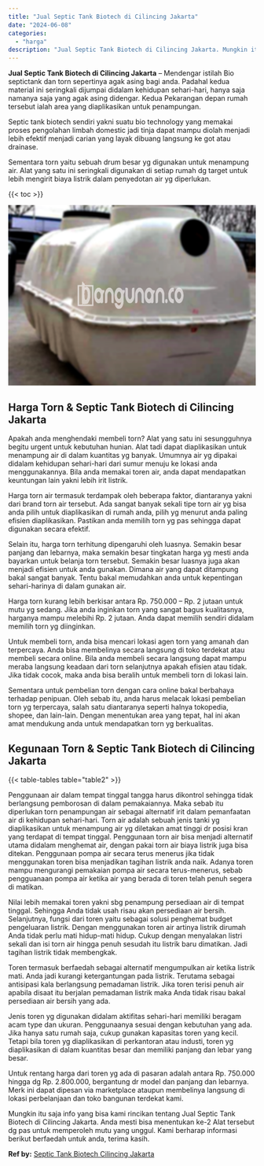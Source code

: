 ```yaml
---
title: "Jual Septic Tank Biotech di Cilincing Jakarta"
date: "2024-06-08"
categories: 
  - "harga"
description: "Jual Septic Tank Biotech di Cilincing Jakarta. Mungkin itu saja info yang bisa kami rincikan tentang Jual Septic Tank Biotech di Cilincing Jakarta. Anda mest..."
---
```


**Jual Septic Tank Biotech di Cilincing Jakarta** – Mendengar istilah Bio septictank dan torn sepertinya agak asing bagi anda. Padahal kedua material ini seringkali dijumpai didalam kehidupan sehari-hari, hanya saja namanya saja yang agak asing didengar. Kedua Pekarangan depan rumah tersebut ialah area yang diaplikasikan untuk penampungan.

Septic tank biotech sendiri yakni suatu bio technology yang memakai proses pengolahan limbah domestic jadi tinja dapat mampu diolah menjadi lebih efektif menjadi carian yang layak dibuang langsung ke got atau drainase.

Sementara torn yaitu sebuah drum besar yg digunakan untuk menampung air. Alat yang satu ini seringkali digunakan di setiap rumah dg target untuk lebih mengirit biaya listrik dalam penyedotan air yg diperlukan.

{{< toc >}}

![Jual Septic Tank Biotech di Cilincing Jakarta](/images/jual-bio-septictank-20.png)

## Harga Torn & Septic Tank Biotech di Cilincing Jakarta

Apakah anda menghendaki membeli torn? Alat yang satu ini sesungguhnya begitu urgent untuk kebutuhan hunian. Alat tadi dapat diaplikasikan untuk menampung air di dalam kuantitas yg banyak. Umumnya air yg dipakai didalam kehidupan sehari-hari dari sumur menuju ke lokasi anda menggunakannya. Bila anda memakai toren air, anda dapat mendapatkan keuntungan lain yakni lebih irit listrik.

Harga torn air termasuk terdampak oleh beberapa faktor, diantaranya yakni dari brand torn air tersebut. Ada sangat banyak sekali tipe torn air yg bisa anda pilih untuk diaplikasikan di rumah anda, pilih yg menurut anda paling efisien diaplikasikan. Pastikan anda memilih torn yg pas sehingga dapat digunakan secara efektif.

Selain itu, harga torn terhitung dipengaruhi oleh luasnya. Semakin besar panjang dan lebarnya, maka semakin besar tingkatan harga yg mesti anda bayarkan untuk belanja torn tersebut. Semakin besar luasnya juga akan menjadi efisien untuk anda gunakan. Dimana air yang dapat ditampung bakal sangat banyak. Tentu bakal memudahkan anda untuk kepentingan sehari-harinya di dalam gunakan air.

Harga torn kurang lebih berkisar antara Rp. 750.000 – Rp. 2 jutaan untuk mutu yg sedang. Jika anda inginkan torn yang sangat bagus kualitasnya, harganya mampu melebihi Rp. 2 jutaan. Anda dapat memilih sendiri didalam memilih torn yg diinginkan.

Untuk membeli torn, anda bisa mencari lokasi agen torn yang amanah dan terpercaya. Anda bisa membelinya secara langsung di toko terdekat atau membeli secara online. Bila anda membeli secara langsung dapat mampu meraba langsung keadaan dari torn selanjutnya apakah efisien atau tidak. Jika tidak cocok, maka anda bisa beralih untuk membeli torn di lokasi lain.

Sementara untuk pembelian torn dengan cara online bakal berbahaya terhadap penipuan. Oleh sebab itu, anda harus melacak lokasi pembelian torn yg terpercaya, salah satu diantaranya seperti halnya tokopedia, shopee, dan lain-lain. Dengan menentukan area yang tepat, hal ini akan amat mendukung anda untuk mendapatkan torn yg berkualitas.

## Kegunaan Torn & Septic Tank Biotech di Cilincing Jakarta

{{< table-tables table="table2" >}}

Penggunaan air dalam tempat tinggal tangga harus dikontrol sehingga tidak berlangsung pemborosan di dalam pemakaiannya. Maka sebab itu diperlukan torn penampungan air sebagai alternatif irit dalam pemanfaatan air di kehidupan sehari-hari. Torn air adalah sebuah jenis tanki yg diaplikasikan untuk menampung air yg diletakan amat tinggi dr posisi kran yang terdapat di tempat tinggal. Penggunaan torn air bisa menjadi alternatif utama didalam menghemat air, dengan pakai torn air biaya listrik juga bisa ditekan. Penggunaan pompa air secara terus menerus jika tidak menggunakan toren bisa menjadikan tagihan listrik anda naik. Adanya toren mampu mengurangi pemakaian pompa air secara terus-menerus, sebab pengguanaan pompa air ketika air yang berada di toren telah penuh segera di matikan.

Nilai lebih memakai toren yakni sbg penampung persediaan air di tempat tinggal. Sehingga Anda tidak usah risau akan persediaan air bersih. Selanjutnya, fungsi dari toren yaitu sebagai solusi penghemat budget pengeluaran listrik. Dengan menggunakan toren air artinya listrik dirumah Anda tidak perlu mati hidup-mati hidup. Cukup dengan menyalakan listri sekali dan isi torn air hingga penuh sesudah itu listrik baru dimatikan. Jadi tagihan listrik tidak membengkak.

Toren termasuk berfaedah sebagai alternatif mengumpulkan air ketika listrik mati. Anda jadi kurangi ketergantungan pada listrik. Terutama sebagai antisipasi kala berlangsung pemadaman listrik. Jika toren terisi penuh air apabila disaat itu berjalan pemadaman listrik maka Anda tidak risau bakal persediaan air bersih yang ada.

Jenis toren yg digunakan didalam aktifitas sehari-hari memiliki beragam acam type dan ukuran. Penggunaanya sesuai dengan kebutuhan yang ada. Jika hanya satu rumah saja, cukup gunakan kapasitas toren yang kecil. Tetapi bila toren yg diaplikasikan di perkantoran atau industi, toren yg diaplikasikan di dalam kuantitas besar dan memiliki panjang dan lebar yang besar.

Untuk rentang harga dari toren yg ada di pasaran adalah antara Rp. 750.000 hingga dg Rp. 2.800.000, bergantung dr model dan panjang dan lebarnya. Merk ini dapat dipesan via marketplace ataupun membelinya langsung di lokasi perbelanjaan dan toko bangunan terdekat kami.

Mungkin itu saja info yang bisa kami rincikan tentang Jual Septic Tank Biotech di Cilincing Jakarta. Anda mesti bisa menentukan ke-2 Alat tersebut dg pas untuk memperoleh mutu yang unggul. Kami berharap informasi berikut berfaedah untuk anda, terima kasih.

**Ref by:** [Septic Tank Biotech Cilincing Jakarta](https://id.wikipedia.org/wiki/Septic)
